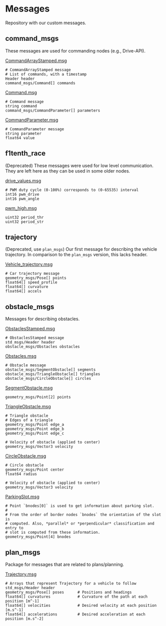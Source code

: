 # Messages
Repository with our custom messages.


## command_msgs
These messages are used for commanding nodes (e.g., Drive-API).

[CommandArrayStamped.msg](command_msgs/msg/CommandArrayStamped.msg)
```
# CommandArrayStamped message
# List of commands, with a timestamp
Header header
command_msgs/Command[] commands
```

[Command.msg](command_msgs/msg/Command.msg)
```
# Command message
string command
command_msgs/CommandParameter[] parameters
```

[CommandParameter.msg](command_msgs/msg/CommandParameter.msg)
```
# CommandParameter message
string parameter
float64 value
```


## f1tenth_race
(Deprecated)
These messages were used for low level communication. They are left here as they can be used in some older nodes.

[drive_values.msg](f1tenth_race/msg/drive_values.msg)
```
# PWM duty cycle (0-100%) corresponds to (0-65535) interval
int16 pwm_drive
int16 pwm_angle
```

[pwm_high.msg](f1tenth_race/msg/pwm_high.msg)
```
uint32 period_thr
uint32 period_str
```


## trajectory
(Deprecated, use `plan_msgs`)
Our first message for describing the vehicle trajectory. In comparison to the `plan_msgs` version, this lacks header.

[Vehicle_trajectory.msg](trajectory/msg/Vehicle_trajectory.msg)
```
# Car trajectory message
geometry_msgs/Pose[] points
float64[] speed_profile
float64[] curvature 
float64[] accels
```


## obstacle_msgs
Messages for describing obstacles.

[ObstaclesStamped.msg](obstacle_msgs/msg/ObstaclesStamped.msg)
```
# ObstaclesStamped message
std_msgs/Header header
obstacle_msgs/Obstacles obstacles
```

[Obstacles.msg](obstacle_msgs/msg/Obstacles.msg)
```
# Obstacle message
obstacle_msgs/SegmentObstacle[] segments
obstacle_msgs/TriangleObstacle[] triangles
obstacle_msgs/CircleObstacle[] circles
```

[SegmentObstacle.msg](obstacle_msgs/msg/SegmentObstacle.msg)
```
geometry_msgs/Point[2] points
```

[TriangleObstacle.msg](obstacle_msgs/msg/TriangleObstacle.msg)
```
# Triangle obstacle
# Edges of a triangle
geometry_msgs/Point edge_a
geometry_msgs/Point edge_b
geometry_msgs/Point edge_c

# Velocity of obstacle (applied to center)
geometry_msgs/Vector3 velocity
```

[CircleObstacle.msg](obstacle_msgs/msg/CircleObstacle.msg)
```
# Circle obstacle
geometry_msgs/Point center
float64 radius

# Velocity of obstacle (applied to center)
geometry_msgs/Vector3 velocity
```

[ParkingSlot.msg](obstacle_msgs/msg/ParkingSlot.msg)
```
# Point `bnodes[0]` is used to get information about parking slot.
#
# From the order of border nodes `bnodes` the orientation of the slot is
# computed. Also, *parallel* or *perpendicular* classification and entry to
# slot is computed from these information.
geometry_msgs/Point[4] bnodes
```


## plan_msgs
Package for messages that are related to plans/planning.

[Trajectory.msg](plan_msgs/msg/Trajectory.msg)
```
# Arrays that represent Trajectory for a vehicle to follow
std_msgs/Header header
geometry_msgs/Pose[] poses      # Positions and headings
float64[] curvatures            # Curvature of the path at each position [m^-1]
float64[] velocities            # Desired velocity at each position [m.s^-1]
float64[] accelerations         # Desired acceleration at each position [m.s^-2]
```
